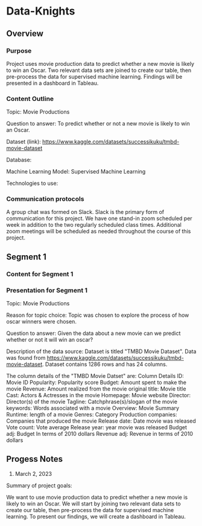 # Data-Knights

## Overview

### Purpose
Project uses movie production data to predict whether a new movie is likely to win an Oscar. Two relevant data sets are joined to create our table, then pre-process the data for supervised machine learning. Findings will be presented in a dashboard in Tableau.

### Content Outline

Topic: Movie Productions

Question to answer: To predict whether or not a new movie is likely to win an Oscar. 

Dataset (link): https://www.kaggle.com/datasets/successikuku/tmbd-movie-dataset

Database:

Machine Learning Model: Supervised Machine Learning

Technologies to use:

### Communication protocols
A group chat was formed on Slack. Slack is the primary form of communication for this project. We have one stand-in zoom scheduled per week in addition to the two regularly scheduled class times. Additional zoom meetings will be scheduled as needed throughout the course of this project.

## Segment 1


### Content for Segment 1

### Presentation for Segment 1

Topic: Movie Productions

Reason for topic choice: Topic was chosen to explore the process of how oscar winners were chosen. 

Question to answer: Given the data about a new movie can we predict whether or not it will win an oscar? 


Description of the data source: Dataset is titled "TMBD Movie Dataset". Data was found from https://www.kaggle.com/datasets/successikuku/tmbd-movie-dataset. Dataset contains 1286 rows and has 24 columns. 

The column details of the "TMBD Movie Datset" are:
Column Details
ID: Movie ID
Popularity: Popularity score
Budget: Amount spent to make the movie
Revenue: Amount realized from the movie
original title: Movie title
Cast: Actors & Actresses in the movie
Homepage: Movie website
Director: Director(s) of the movie
Tagline: Catchphrase(s)/slogan of the movie
keywords: Words associated with a movie
Overview: Movie Summary
Runtime: length of a movie
Genres: Category
Production companies: Companies that produced the movie
Release date: Date movie was released
Vote count:
Vote average
Release year: year movie was released
Budget adj: Budget In terms of 2010 dollars
Revenue adj: Revenue in terms of 2010 dollars



## Progess Notes
1. March 2, 2023

Summary of project goals:

We want to use movie production data to predict whether a new movie is likely to win an Oscar. We will start by joining two relevant data sets to create our table, then pre-process the data for supervised machine learning. To present our findings, we will create a dashboard in Tableau.
